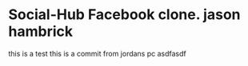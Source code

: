 # Social-Hub Facebook clone. jason hambrick
 this is a test this is a commit from jordans pc
asdfasdf
